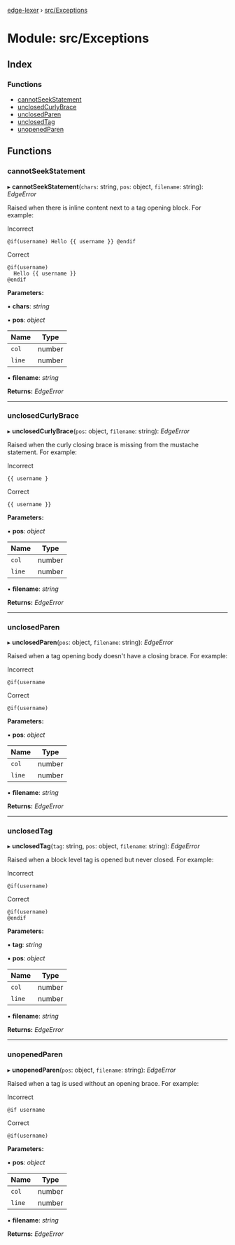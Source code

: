 [edge-lexer](../README.md) › [src/Exceptions](src_exceptions.md)

# Module: src/Exceptions

## Index

### Functions

* [cannotSeekStatement](src_exceptions.md#cannotseekstatement)
* [unclosedCurlyBrace](src_exceptions.md#unclosedcurlybrace)
* [unclosedParen](src_exceptions.md#unclosedparen)
* [unclosedTag](src_exceptions.md#unclosedtag)
* [unopenedParen](src_exceptions.md#unopenedparen)

## Functions

###  cannotSeekStatement

▸ **cannotSeekStatement**(`chars`: string, `pos`: object, `filename`: string): *EdgeError*

Raised when there is inline content next to a tag opening
block. For example:

Incorrect
```
@if(username) Hello {{ username }} @endif
```

Correct
```
@if(username)
  Hello {{ username }}
@endif
```

**Parameters:**

▪ **chars**: *string*

▪ **pos**: *object*

Name | Type |
------ | ------ |
`col` | number |
`line` | number |

▪ **filename**: *string*

**Returns:** *EdgeError*

___

###  unclosedCurlyBrace

▸ **unclosedCurlyBrace**(`pos`: object, `filename`: string): *EdgeError*

Raised when the curly closing brace is missing from the mustache
statement. For example:

Incorrect
```
{{ username }
```

Correct

```
{{ username }}
```

**Parameters:**

▪ **pos**: *object*

Name | Type |
------ | ------ |
`col` | number |
`line` | number |

▪ **filename**: *string*

**Returns:** *EdgeError*

___

###  unclosedParen

▸ **unclosedParen**(`pos`: object, `filename`: string): *EdgeError*

Raised when a tag opening body doesn't have a closing brace. For example:

Incorrect
```
@if(username
```

Correct
```
@if(username)
```

**Parameters:**

▪ **pos**: *object*

Name | Type |
------ | ------ |
`col` | number |
`line` | number |

▪ **filename**: *string*

**Returns:** *EdgeError*

___

###  unclosedTag

▸ **unclosedTag**(`tag`: string, `pos`: object, `filename`: string): *EdgeError*

Raised when a block level tag is opened but never closed. For example:

Incorrect
```
@if(username)
```

Correct
```
@if(username)
@endif
```

**Parameters:**

▪ **tag**: *string*

▪ **pos**: *object*

Name | Type |
------ | ------ |
`col` | number |
`line` | number |

▪ **filename**: *string*

**Returns:** *EdgeError*

___

###  unopenedParen

▸ **unopenedParen**(`pos`: object, `filename`: string): *EdgeError*

Raised when a tag is used without an opening brace. For example:

Incorrect
```
@if username
```

Correct
```
@if(username)
```

**Parameters:**

▪ **pos**: *object*

Name | Type |
------ | ------ |
`col` | number |
`line` | number |

▪ **filename**: *string*

**Returns:** *EdgeError*
